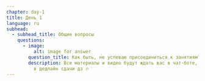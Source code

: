 ```yaml
---
chapter: day-1
title: День 1
language: ru
subhead:
  - subhead_title: Общие вопросы
    questions:
      - image:
          alt: image for answer
        question_title: Как быть, не успеваю присоединиться к занятиям?
        description: Все материалы и видео будут ждать вас в чат-боте, главное - успеть
          в дедлайн сдачи дз 🔥
---
```

